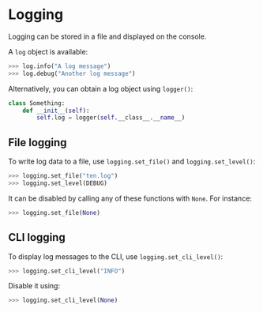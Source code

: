 # Logging

Logging can be stored in a file and displayed on the console.

A `log` object is available:

```python
>>> log.info("A log message")
>>> log.debug("Another log message")
```

Alternatively, you can obtain a log object using `logger()`:

```python
class Something:
    def __init__(self):
        self.log = logger(self.__class__.__name__)
```

## File logging

To write log data to a file, use `logging.set_file()` and `logging.set_level()`:

```python
>>> logging.set_file("ten.log")
>>> logging.set_level(DEBUG)
```

It can be disabled by calling any of these functions with `None`. For instance:

```python
>>> logging.set_file(None)
```

## CLI logging

To display log messages to the CLI, use `logging.set_cli_level()`:

```python
>>> logging.set_cli_level("INFO")
```

Disable it using:

```python
>>> logging.set_cli_level(None)
```